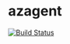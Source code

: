 # azagent
[![Build Status](https://karlosarr.visualstudio.com/minsait-taller/_apis/build/status%2Fkarlosarr.azagent?branchName=main)](https://karlosarr.visualstudio.com/minsait-taller/_build/latest?definitionId=39&branchName=main)
